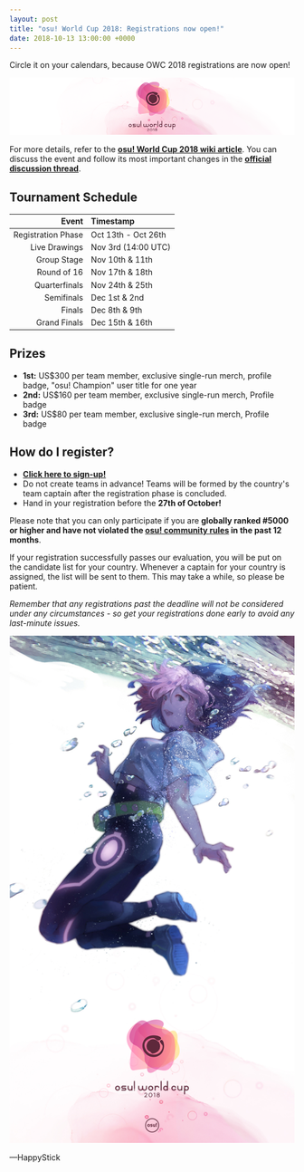 ```yaml
---
layout: post
title: "osu! World Cup 2018: Registrations now open!"
date: 2018-10-13 13:00:00 +0000
---
```


Circle it on your calendars, because OWC 2018 registrations are now open!

![](/wiki/shared/news/banners/OWC_2018_banner.png)

For more details, refer to the **[osu! World Cup 2018 wiki article](/wiki/Tournaments/OWC/2018/)**. You can discuss the event and follow its most important changes in the **[official discussion thread](https://osu.ppy.sh/community/forums/topics/815745)**.
 
## Tournament Schedule

| Event | Timestamp |
| --: | :-- |
| Registration Phase | Oct 13th - Oct 26th |
| Live Drawings | Nov 3rd  (14:00 UTC) |
| Group Stage | Nov 10th & 11th |
| Round of 16 | Nov 17th & 18th |
| Quarterfinals | Nov 24th & 25th |
| Semifinals | Dec 1st & 2nd |
| Finals | Dec 8th & 9th |
| Grand Finals | Dec 15th & 16th |
 
## Prizes

- **1st:** US$300 per team member, exclusive single-run merch, profile badge, "osu! Champion" user title for one year  
- **2nd:** US$160 per team member, exclusive single-run merch, Profile badge  
- **3rd:** US$80 per team member, exclusive single-run merch, Profile badge  
 
## How do I register?
 
- **[Click here to sign-up!](https://osu.ppy.sh/community/tournaments/17)**
- Do not create teams in advance! Teams will be formed by the country's team captain after the registration phase is concluded.
- Hand in your registration before the **27th of October!**

Please note that you can only participate if you are **globally ranked #5000 or higher and have not violated the [osu! community rules](/wiki/Rules) in the past 12 months**.
 
If your registration successfully passes our evaluation, you will be put on the candidate list for your country. Whenever a captain for your country is assigned, the list will be sent to them. This may take a while, so please be patient.
 
_Remember that any registrations past the deadline will not be considered under any circumstances - so get your registrations done early to avoid any last-minute issues._

![](/wiki/shared/news/2018-10-13-osu!-world-cup-2018-registrations-open/poster.jpg)
 
—HappyStick
